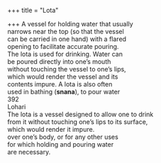+++
title = "Lota"

+++
A vessel for holding water that usually  
narrows near the top (so that the vessel  
can be carried in one hand) with a flared  
opening to facilitate accurate pouring.  
The lota is used for drinking. Water can  
be poured directly into one’s mouth  
without touching the vessel to one’s lips,  
which would render the vessel and its  
contents impure. A lota is also often  
used in bathing (**snana**), to pour water  
392  
Lohari  
The lota is a vessel designed to allow one to drink  
from it without touching one’s lips to its surface,  
which would render it impure.  
over one’s body, or for any other uses  
for which holding and pouring water  
are necessary.